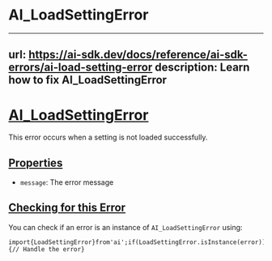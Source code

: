 # AI_LoadSettingError


---
url: https://ai-sdk.dev/docs/reference/ai-sdk-errors/ai-load-setting-error
description: Learn how to fix AI_LoadSettingError
---


# [AI\_LoadSettingError](#ai_loadsettingerror)


This error occurs when a setting is not loaded successfully.


## [Properties](#properties)


-   `message`: The error message


## [Checking for this Error](#checking-for-this-error)


You can check if an error is an instance of `AI_LoadSettingError` using:

```
import{LoadSettingError}from'ai';if(LoadSettingError.isInstance(error)){// Handle the error}
```
